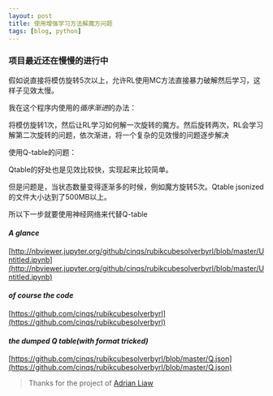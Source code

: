 ```yaml
---
layout: post
title: 使用增强学习方法解魔方问题
tags: [blog, python]
---
```


### 项目最近还在慢慢的进行中

假如说直接将模仿旋转5次以上，允许RL使用MC方法直接暴力破解然后学习，这样子见效太慢。

我在这个程序内使用的*循序渐进*的办法：

将模仿旋转1次，然后让RL学习如何解一次旋转的魔方。然后旋转两次，RL会学习解第二次旋转的问题，依次渐进，将一个复杂的见效慢的问题逐步解决

使用Q-table的问题：

Qtable的好处也是见效比较快，实现起来比较简单。

但是问题是，当状态数量变得逐渐多的时候，例如魔方旋转5次。Qtable jsonized的文件大小达到了500MB以上。

所以下一步就要使用神经网络来代替Q-table

#### *A glance*
[http://nbviewer.jupyter.org/github/cinqs/rubikcubesolverbyrl/blob/master/Untitled.ipynb](http://nbviewer.jupyter.org/github/cinqs/rubikcubesolverbyrl/blob/master/Untitled.ipynb)

#### *of course the code*
[https://github.com/cinqs/rubikcubesolverbyrl](https://github.com/cinqs/rubikcubesolverbyrl)

#### *the dumped Q table(with format tricked)*
[https://github.com/cinqs/rubikcubesolverbyrl/blob/master/Q.json](https://github.com/cinqs/rubikcubesolverbyrl/blob/master/Q.json)

> Thanks for the project of [Adrian Liaw](https://github.com/adrianliaw/PyCuber)
